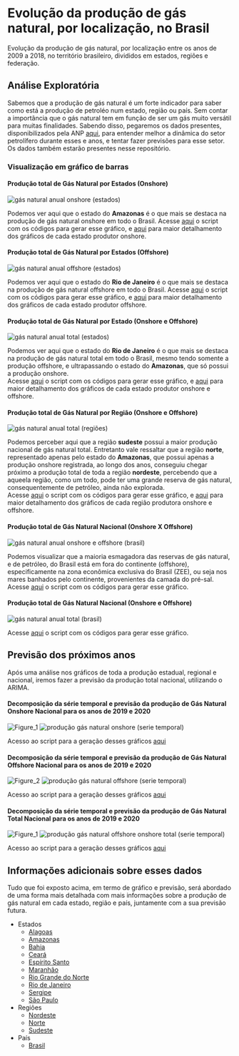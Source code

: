 # Evolução da produção de gás natural, por localização, no Brasil
Evolução da produção de gás natural, por localização entre os anos de 2009 a 2018, no território brasileiro, divididos em estados, regiões e federação.

## Análise Exploratória
Sabemos que a produção de gás natural é um forte indicador para saber como está a produção de petroléo num estado, região ou país. Sem contar a importância que o gás natural tem em função de ser um gás muito versátil para muitas finalidades. Sabendo disso, pegaremos os dados presentes, disponibilizados pela ANP [aqui](http://dados.gov.br/dataset/g2-08-anuario-estatistico-2019-evolucao-da-producao-de-gas-natural-por-localizacao), para entender melhor a dinâmica do setor petrolífero durante esses e anos, e tentar fazer previsões para esse setor. Os dados também estarão presentes nesse repositório.

### Visualização em gráfico de barras

#### Produção total de Gás Natural por Estados (Onshore)
![gás natural anual onshore (estados)](https://user-images.githubusercontent.com/48027825/87231344-d5eae400-c38c-11ea-958a-75e300bdac70.png)

Podemos ver aqui que o estado do **Amazonas** é o que mais se destaca na produção de gás natural onshore em todo o Brasil. Acesse [aqui](https://github.com/fernandessfae/Evolucao-da-producao-de-gas-natural-por-localizacao/blob/master/produ%C3%A7%C3%A3o%20anual%20g%C3%A1s%20natural%20onshore%20(estados).py) o script com os códigos para gerar esse gráfico, e [aqui](https://github.com/fernandessfae/Evolucao-da-producao-de-gas-natural-por-localizacao/blob/master/Estados%20produtores%20de%20g%C3%A1s%20natural%20onshore.ipynb) para maior detalhamento dos gráficos de cada estado produtor onshore.

#### Produção total de Gás Natural por Estados (Offshore)
![gás natural anual offshore (estados)](https://user-images.githubusercontent.com/48027825/87231345-d7b4a780-c38c-11ea-9eb2-426044bd95c0.png)

Podemos ver aqui que o estado do **Rio de Janeiro** é o que mais se destaca na produção de gás natural offshore em todo o Brasil. Acesse [aqui](https://github.com/fernandessfae/Evolucao-da-producao-de-gas-natural-por-localizacao/blob/master/produ%C3%A7%C3%A3o%20anual%20g%C3%A1s%20natural%20offshore%20(estados).py) o script com os códigos para gerar esse gráfico, e [aqui](https://github.com/fernandessfae/Evolucao-da-producao-de-gas-natural-por-localizacao/blob/master/Estados%20produtores%20de%20g%C3%A1s%20natural%20offshore.ipynb) para maior detalhamento dos gráficos de cada estado produtor offshore.

#### Produção total de Gás Natural por Estado (Onshore e Offshore) 
![gás natural anual total (estados)](https://user-images.githubusercontent.com/48027825/87231347-dbe0c500-c38c-11ea-93e7-86b939678b33.png)

Podemos ver aqui que o estado do **Rio de Janeiro** é o que mais se destaca na produção de gás natural total em todo o Brasil, mesmo tendo somente a produção offshore, e  ultrapassando o estado do **Amazonas**, que só possui a produção onshore. <br/> Acesse [aqui](https://github.com/fernandessfae/Evolucao-da-producao-de-gas-natural-por-localizacao/blob/master/produ%C3%A7%C3%A3o%20g%C3%A1s%20natural%20anual%20total(estado).py) o script com os códigos para gerar esse gráfico, e [aqui](https://github.com/fernandessfae/Evolucao-da-producao-de-gas-natural-por-localizacao/blob/master/Estados%20produtores%20de%20g%C3%A1s%20natural%20offshore%20e%20onshore.ipynb) para maior detalhamento dos gráficos de cada estado produtor onshore e offshore.

#### Produção total de Gás Natural por Região (Onshore e Offshore) 
![gás natural anual total (regiões)](https://user-images.githubusercontent.com/48027825/87231348-ddaa8880-c38c-11ea-8be0-17fdfea41ca0.png)

Podemos perceber aqui que a região **sudeste** possui a maior produção nacional de gás natural total. Entretanto vale ressaltar que a região **norte**, representado apenas pelo estado do **Amazonas**, que possui apenas a produção onshore registrada, ao longo dos anos, conseguiu chegar próximo a produção total de toda a região **nordeste**, percebendo que a aqueela região, como um todo, pode ter uma grande reserva de gás natural, consequentemente de petróleo, ainda não explorada. <br/>
Acesse [aqui](https://github.com/fernandessfae/Evolucao-da-producao-de-gas-natural-por-localizacao/blob/master/produ%C3%A7%C3%A3o%20g%C3%A1s%20natural%20anual%20%20total(regi%C3%A3o).py) o script com os códigos para gerar esse gráfico, e [aqui](https://github.com/fernandessfae/Evolucao-da-producao-de-gas-natural-por-localizacao/blob/master/Regi%C3%B5es%20produtoras%20de%20g%C3%A1s%20natural%20onshore%20e%20offshore.ipynb) para maior detalhamento dos gráficos de cada região produtora onshore e offshore.

#### Produção total de Gás Natural Nacional (Onshore X Offshore)
![gás natural anual onshore e offshore (brasil)](https://user-images.githubusercontent.com/48027825/87231542-6544c700-c38e-11ea-9fc7-c971946d43ba.png)

Podemos visualizar que a maioria esmagadora das reservas de gás natural, e de petróleo, do Brasil está em fora do continente (offshore), especificamente na zona econômica exclusiva do Brasil (ZEE), ou seja nos mares banhados pelo continente, provenientes da camada do pré-sal. <br/>
Acesse [aqui](https://github.com/fernandessfae/Evolucao-da-producao-de-gas-natural-por-localizacao/blob/master/produ%C3%A7%C3%A3o%20anual%20g%C3%A1s%20natural%20onshore%20e%20offshore%20(brasil).py) o script com os códigos para gerar esse gráfico.

#### Produção total de Gás Natural Nacional (Onshore e Offshore) 
![gás natural anual total (brasil)](https://user-images.githubusercontent.com/48027825/87231354-e4390000-c38c-11ea-9c53-5d1d088c94d1.png)

Acesse [aqui](https://github.com/fernandessfae/Evolucao-da-producao-de-gas-natural-por-localizacao/blob/master/produ%C3%A7%C3%A3o%20g%C3%A1s%20natural%20anual%20total(brasil).py) o script com os códigos para gerar esse gráfico.

## Previsão dos próximos anos
Após uma análise nos gráficos de toda a produção estadual, regional e nacional, iremos fazer a previsão da produção total nacional, utilizando o ARIMA.

#### Decomposição da série temporal e previsão da produção de Gás Natural Onshore Nacional para os anos de 2019 e 2020
![Figure_1](https://user-images.githubusercontent.com/48027825/76637691-f794a580-6529-11ea-9a00-7f1d232e715a.png)
![produção gás natural onshore (serie temporal)](https://user-images.githubusercontent.com/48027825/65178397-009b3300-da2f-11e9-8ff7-aea8e79e4e16.png)

Acesso ao script para a geração desses gráficos [aqui](https://github.com/fernandessfae/Evolucao-da-producao-de-gas-natural-por-localizacao/blob/master/produ%C3%A7%C3%A3o%20g%C3%A1s%20natural%20onshore%20(s%C3%A9rie%20temporal).py)

#### Decomposição da série temporal e previsão da produção de Gás Natural Offshore Nacional para os anos de 2019 e 2020
![Figure_2](https://user-images.githubusercontent.com/48027825/76637696-f8c5d280-6529-11ea-9188-66a448d0e605.png)
![produção gás natural offshore (serie temporal)](https://user-images.githubusercontent.com/48027825/65178415-0abd3180-da2f-11e9-9c85-e41f2fdf6762.png)

Acesso ao script para a geração desses gráficos [aqui](https://github.com/fernandessfae/Evolucao-da-producao-de-gas-natural-por-localizacao/blob/master/produ%C3%A7%C3%A3o%20g%C3%A1s%20natural%20offshore%20(s%C3%A9rie%20temporal).py)

#### Decomposição da série temporal e previsão da produção de Gás Natural Total Nacional para os anos de 2019 e 2020
![Figure_1](https://user-images.githubusercontent.com/48027825/76637970-6c67df80-652a-11ea-9cad-fb38d8b7567a.png)
![produção gás natural offshore onshore total (serie temporal)](https://user-images.githubusercontent.com/48027825/65178462-26283c80-da2f-11e9-9ea7-9f2bd6e68b28.png)

Acesso ao script para a geração desses gráficos [aqui](https://github.com/fernandessfae/Evolucao-da-producao-de-gas-natural-por-localizacao/blob/master/produ%C3%A7%C3%A3o%20g%C3%A1s%20natural%20onshore%20offshore%20total%20(s%C3%A9rie%20temporal).py)

## Informações adicionais sobre esses dados
Tudo que foi exposto acima, em termo de gráfico e previsão, será abordado de uma forma mais detalhada com mais informações sobre a produção de gás natural em cada estado, região e país, juntamente com a sua previsão futura.

- Estados
  - [Alagoas](https://github.com/fernandessfae/Evolucao-da-producao-de-gas-natural-por-localizacao/blob/master/Informa%C3%A7%C3%B5es%20adicionais%20sobre%20o%20estado%20de%20Alagoas.ipynb)
  - [Amazonas](https://github.com/fernandessfae/Evolucao-da-producao-de-gas-natural-por-localizacao/blob/master/Informa%C3%A7%C3%B5es%20adicionais%20sobre%20o%20estado%20do%20Amazonas.ipynb)
  - [Bahia](https://github.com/fernandessfae/Evolucao-da-producao-de-gas-natural-por-localizacao/blob/master/Informa%C3%A7%C3%B5es%20adicionais%20sobre%20o%20estado%20da%20Bahia.ipynb)
  - [Ceará](https://github.com/fernandessfae/Evolucao-da-producao-de-gas-natural-por-localizacao/blob/master/Informa%C3%A7%C3%B5es%20adicionais%20sobre%20o%20estado%20do%20Cear%C3%A1.ipynb)
  - [Espírito Santo](https://github.com/fernandessfae/Evolucao-da-producao-de-gas-natural-por-localizacao/blob/master/Informa%C3%A7%C3%B5es%20adicionais%20sobre%20o%20estado%20do%20Esp%C3%ADrito%20Santo.ipynb)
  - [Maranhão](https://github.com/fernandessfae/Evolucao-da-producao-de-gas-natural-por-localizacao/blob/master/Informa%C3%A7%C3%B5es%20adicionais%20sobre%20o%20estado%20do%20Maranh%C3%A3o.ipynb)
  - [Rio Grande do Norte](https://github.com/fernandessfae/Evolucao-da-producao-de-gas-natural-por-localizacao/blob/master/Informa%C3%A7%C3%B5es%20adicionais%20sobre%20o%20estado%20do%20Rio%20Grande%20do%20Norte.ipynb)
  - [Rio de Janeiro](https://github.com/fernandessfae/Evolucao-da-producao-de-gas-natural-por-localizacao/blob/master/Informa%C3%A7%C3%B5es%20adicionais%20sobre%20o%20estado%20do%20Rio%20de%20Janeiro.ipynb)
  - [Sergipe](https://github.com/fernandessfae/Evolucao-da-producao-de-gas-natural-por-localizacao/blob/master/Informa%C3%A7%C3%B5es%20adicionais%20sobre%20o%20estado%20de%20Sergipe.ipynb)
  - [São Paulo](https://github.com/fernandessfae/Evolucao-da-producao-de-gas-natural-por-localizacao/blob/master/Informa%C3%A7%C3%B5es%20adicionais%20sobre%20o%20estado%20de%20S%C3%A3o%20Paulo.ipynb)
- Regiões
  - [Nordeste]()
  - [Norte]()
  - [Sudeste]()
- País
  - [Brasil]()
